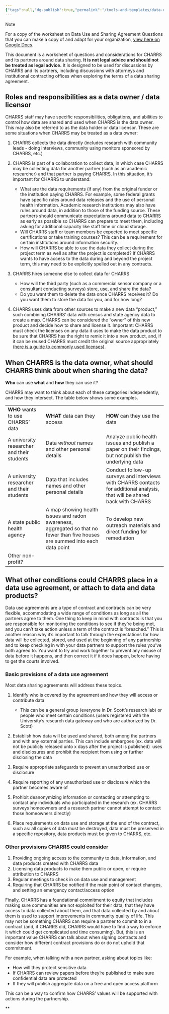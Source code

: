 ```yaml
---
{"tags":null,"dg-publish":true,"permalink":"/tools-and-templates/data-use-and-sharing-agreement-questions/","dgPassFrontmatter":true}
---
```



> [!NOTE]
> For a copy of the worksheet on Data Use and Sharing Agreement Questions that you can make a copy of and adapt for your organization, [view here on Google Docs](https://docs.google.com/document/d/10rGqq1zvqdXQQME7vzPtIo8SSeYuHG1yFygGZXVyyXw/edit?usp=sharing). 


This document is a worksheet of questions and considerations for CHARRS and its partners around data sharing. **It is not legal advice and should not be treated as legal advice.** It is designed to be used for discussions by CHARRS and its partners, including discussions with attorneys and institutional contracting offices when exploring the terms of a data sharing agreement. 

  
## Roles and responsibilities as a data owner / data licensor

CHARRS staff may have specific responsibilities, obligations, and abilities to control how data are shared and used when CHARRS is the data owner. This may also be referred to as the data holder or data licensor. These are some situations when CHARRS may be treated as a data owner:

1. CHARRS collects the data directly (includes research with community leads - doing interviews, community using monitors sponsored by CHARRS, etc.)
2. CHARRS is part of a collaboration to collect data, in which case CHARRS may be collecting data for another partner (such as an academic researcher) and that partner is paying CHARRS. In this situation, it’s important for CHARRS to understand:
	- What are the data requirements (if any) from the original funder or the institution paying CHARRS. For example, some federal grants have specific rules around data releases and the use of personal health information. Academic research institutions may also have rules around data, in addition to those of the funding source. These partners should communicate expectations around data to CHARRS as early as possible so CHARRS can prepare to meet them, including asking for additional capacity like staff time or cloud storage.
	- Will CHARRS staff or team members be expected to meet specific certifications or take training courses? This can be a requirement for certain institutions around information security.
	- How will CHARRS be able to use the data they collect during the project term as well as after the project is completed? If CHARRS wants to have access to the data during and beyond the project term, this may need to be explicitly spelled out in any contracts.

3.  CHARRS hires someone else to collect data for CHARRS
	- How will the third party (such as a commercial sensor company or a consultant conducting surveys) store, use, and share the data? 
	- Do you want them to delete the data once CHARRS receives it? Do you want them to store the data for you, and for how long?

4. CHARRS uses data from other sources to make a new data “product,” such combining CHARRS’ data with census and state agency data to create a map. CHARRS can be considered the “owner” of this new product and decide how to share and license it. Important: CHARRS must check the licenses on any data it uses to make the data product to be sure that CHARRS has the right to remix it into a new product, and, if it can be reused CHARRS must credit the original source appropriately ([here is a guide to commonly used licenses](https://creativecommons.org/share-your-work/cclicenses/)).


## When CHARRS is the data owner, what should CHARRS think about when sharing the data?

**Who** can use **what** and **how** they can use it?

CHARRS may want to think about each of these categories independently, and how they intersect. The table below shows some examples.

|                                            |                                                                                                                               |                                                                                                                             |
| ------------------------------------------ | ----------------------------------------------------------------------------------------------------------------------------- | --------------------------------------------------------------------------------------------------------------------------- |
| **WHO** wants to use CHARRS’ data          | **WHAT** data can they access                                                                                                 | **HOW** can they use the data                                                                                               |
| A university researcher and their students | Data *without* names and other personal details                                                                               | Analyze public health issues and publish a paper on their findings, but not publish the underlying data                     |
| A university researcher and their students | Data that includes names and other personal details                                                                           | Conduct follow-up surveys and interviews with CHARRS contacts for additional analysis, that will be shared back with CHARRS |
| A state public health agency               | A map showing health issues and radon awareness, aggregated so that no fewer than five houses are summed into each data point | To develop new outreach materials and direct funding for remediation                                                        |
| Other non-profit?                          |                                                                                                                               |                                                                                                                             |

  
  
## What other conditions could CHARRS place in a data use agreement, or attach to data and data products?

Data use agreements are a type of contract and contracts can be very flexible, accommodating a wide range of conditions as long as all the partners agree to them. One thing to keep in mind with contracts is that you are responsible for monitoring the conditions to see if they’re being met, and you can’t take action unless a term of the contract is “breached.” This is another reason why it’s important to talk through the expectations for how data will be collected, stored, and used at the beginning of any partnership and to keep checking in with your data partners to support the rules you’ve both agreed to. You want to try and work together to prevent any misuse of data before it happens, and then correct it if it does happen, before having to get the courts involved.


### Basic provisions of a data use agreement
Most data sharing agreements will address these topics.

1. Identify who is covered by the agreement and how they will access or contribute data
	- This can be a general group (everyone in Dr. Scott’s research lab) or people who meet certain conditions (users registered with the University’s research data gateway and who are authorized by Dr. Scott)

2.  Establish how data will be used and shared, both among the partners and with any external parties. This can include embargoes (ex. data will not be publicly released unto x days after the project is published)  uses and disclosures and prohibit the recipient from using or further disclosing the data

3. Require appropriate safeguards to prevent an unauthorized use or disclosure

4. Require reporting of any unauthorized use or disclosure which the partner becomes aware of

5. Prohibit deanonymizing information or contacting or attempting to contact any individuals who participated in the research (ex. CHARRS surveys homeowners and a research partner cannot attempt to contact those homeowners directly)

6. Place requirements on data use and storage at the end of the contract, such as: all copies of data must be destroyed, data must be preserved in a specific repository, data products must be given to CHARRS, etc.
  

### Other provisions CHARRS could consider 

1. Providing ongoing access to the community to data, information, and data products created with CHARRS data
2. Licensing data products to make them public or open, or require attribution to CHARRS
3. Regular meetings to check in on data use and management
4. Requiring that CHARRS be notified if the main point of contact changes, and setting an emergency contact/access option

Finally, CHARRS has a foundational commitment to equity that includes making sure communities are not exploited for their data, that they have access to data collected about them, and that data collected by and about them is used to support improvements in community quality of life. This may not be something CHARRS can require a partner to commit to in a contract (and, if CHARRS did, CHARRS would have to find a way to enforce it which could get complicated and time consuming). But, this is an important value CHARRS can talk about when signing contracts and consider how different contract provisions do or do not uphold that commitment. 


For example, when talking with a new partner, asking about topics like:

- How will they protect sensitive data
- If CHARRS can review papers before they’re published to make sure confidential data are protected
- If they will publish aggregate data on a free and open access platform

This can be a way to confirm how CHARRS’ values will be supported with actions during the partnership.

**